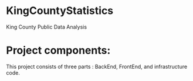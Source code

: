 # KingCountyStatistics
King County Public Data Analysis

# Project components: 
This project consists of three parts : BackEnd, FrontEnd, and infrastructure code.


